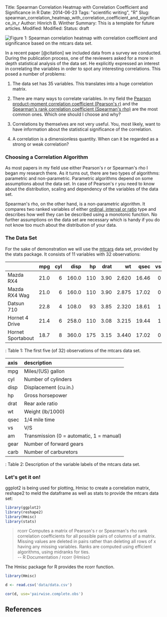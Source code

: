 Title: Spearman Correlation Heatmap with Correlation Coefficient and Significance in R
Date: 2014-06-23
Tags: "scientific writing", "R"
Slug: spearman_correlation_heatmap_with_correlation_coefficient_and_significance_in_r
Author: Hinrich B. Winther
Summary: This is a template for future articles.
Modified: 
Modified: 
Status: draft


![Figure 1: Spearman correlation heatmap with correlation coefficient and significance based on the mtcars data set.]({filename}/images/R/spearman_correlation_heatmap_mtcars.svg)

In a recent paper [@citation] we included data from a survey we conducted. During the publication process, one of the reviewers asked for a more in depth statistical analysis of the data set. He explicitly expressed an interest in correlating the variables in order to spot any interesting correlations. This posed a number of problems:

  1. The data set has 35 variables. This translates into a huge correlation matrix.
  
  2. There are many ways to correlate variables. In my field the [Pearson product-moment correlation coefficient (Pearson's r)][Pearson] and the [Spearman's rank correlation coefficient (Spearman's rho)][Spearman] are the most common ones. Which one should I choose and why?
  
  3. Correlations by themselves are not very useful. You, most likely, want to have information about the statistical significance of the correlation.
  
  4. A correlation is a dimensionless quantity. When can it be regarded as a strong or weak correlation?


### Choosing a Correlation Algorithm

As most papers in my field use either Pearson's r or Spearman's rho I began my research there. As it turns out, there are two types of algorithms: parametric and non-parametric. Parametric algorithms depend on some assumptions about the data set. In case of Pearson's r you need to know about the distribution, scaling and dependency of the variables of the data set.

Spearman's rho, on the other hand, is a non-parametric algorithm. It compares two ranked variables of either [ordinal, interval or ratio][Level of measurement] type and describes how well they can be described using a monotonic function. No further assumptions on the data set are necessary which is handy if you do not know too much about the distribution of your data.


### The Data Set

For the sake of demonstration we will use the [mtcars][mtcars] data set, provided by the stats package. It consists of 11 variables with 32 observations:

|                    |  mpg| cyl|  disp|  hp| drat|    wt|  qsec| vs| am| gear| carb|
|:-------------------|----:|---:|-----:|---:|----:|-----:|-----:|--:|--:|----:|----:|
|Mazda RX4           | 21.0|   6| 160.0| 110| 3.90| 2.620| 16.46|  0|  1|    4|    4|
|Mazda RX4 Wag       | 21.0|   6| 160.0| 110| 3.90| 2.875| 17.02|  0|  1|    4|    4|
|Datsun 710          | 22.8|   4| 108.0|  93| 3.85| 2.320| 18.61|  1|  1|    4|    1|
|Hornet 4 Drive      | 21.4|   6| 258.0| 110| 3.08| 3.215| 19.44|  1|  0|    3|    1|
|Hornet Sportabout   | 18.7|   8| 360.0| 175| 3.15| 3.440| 17.02|  0|  0|    3|    2|

: Table 1: The first five (of 32) observations of the mtcars data set.


| axis  | description                              |
|:------|:-----------------------------------------|
|mpg    | Miles/(US) gallon                        |
|cyl    | Number of cylinders                      |
|disp   | Displacement (cu.in.)                    |
|hp     | Gross horsepower                         |
|drat   | Rear axle ratio                          |
|wt     | Weight (lb/1000)                         |
|qsec   | 1/4 mile time                            |
|vs     | V/S                                      |
|am     | Transmission (0 = automatic, 1 = manual) |
|gear   | Number of forward gears                  |
|carb   | Number of carburetors                    |

: Table 2: Description of the variable labels of the mtcars data set.


### Let's get it on!

ggplot2 is being used for plotting, Hmisc to create a correlation matrix, reshape2 to meld the dataframe as well as stats to provide the mtcars data set:

```R
library(ggplot2)
library(reshape2)
library(Hmisc)
library(stats)
```




  > rcorr Computes a matrix of Pearson's r or Spearman's rho rank correlation coefficients for all possible pairs of columns of a matrix. Missing values are deleted in pairs rather than deleting all rows of x having any missing variables. Ranks are computed using efficient algorithms, using midranks for ties.  
  -- R Documentation / rcorr {Hmisc}

The Hmisc package for R provides the rcorr function.

```R
library(Hmisc)

d <- read.csv('data/data.csv')

cor(d, use='pairwise.complete.obs')
```


References
----------

[Pearson]: http://en.wikipedia.org/wiki/Pearson_product-moment_correlation_coefficient
[Spearman]: http://en.wikipedia.org/wiki/Spearman%27s_rank_correlation_coefficient
[Level of measurement]: http://en.wikipedia.org/wiki/Level_of_measurement
[mtcars]: https://stat.ethz.ch/R-manual/R-devel/library/datasets/html/mtcars.html
